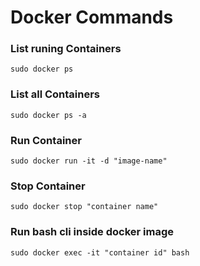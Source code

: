# Docker Commands

### List runing Containers
`sudo docker ps`

### List all Containers
`sudo docker ps -a`


### Run Container
`sudo docker run -it -d "image-name"`
### Stop Container
`sudo docker stop "container name"`

### Run bash cli inside docker image
`sudo docker exec -it "container id" bash`